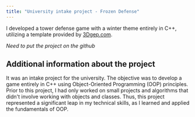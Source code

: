 ```yaml
---
title: "University intake project - Frozen Defense"
---
```


I developed a tower defense game with a winter theme entirely in C++, utilizing a template provided by [3Dgep.com](https://www.3dgep.com/cpp-fast-track-2-template/).

*Need to put the project on the github*

## Additional information about the project

It was an intake project for the university. The objective was to develop a game entirely in C++ using Object-Oriented Programming (OOP) principles. Prior to this project, I had only worked on small projects and algorithms that didn't involve working with objects and classes. Thus, this project represented a significant leap in my technical skills, as I learned and applied the fundamentals of OOP.